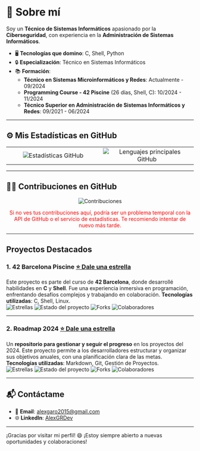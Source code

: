 # 🚀 Sobre mí

Soy un **Técnico de Sistemas Informáticos** apasionado por la **Ciberseguridad**, con experiencia en la **Administración de Sistemas Informáticos**.

- 🖥️ **Tecnologías que domino**: C, Shell, Python
- 🔒 **Especialización**: Técnico en Sistemas Informáticos
- 📚 **Formación**:
  - **Técnico en Sistemas Microinformáticos y Redes**: Actualmente - 09/2024
  - **Programming Course - 42 Piscine** (26 días, Shell, C): 10/2024 - 11/2024
  - **Técnico Superior en Administración de Sistemas Informáticos y Redes**: 09/2021 - 06/2024

---

## ⚙️ Mis Estadísticas en GitHub

<div align="center">
  <table>
    <tr>
      <td style="width: 50%; text-align: center;">
        <img src="https://github-readme-stats.vercel.app/api?username=AlexGRDev&show_icons=true&theme=radical&include_all_commits=true&count_private=true&cache_seconds=0" alt="Estadísticas GitHub"/>
      </td>
      <td style="width: 50%; text-align: center;">
        <img src="https://github-readme-stats.vercel.app/api/top-langs/?username=AlexGRDev&layout=compact&langs_count=6&theme=radical&cache_seconds=0" alt="Lenguajes principales GitHub"/>
      </td>
    </tr>
  </table>
</div>

---

## 🧑‍💻 Contribuciones en GitHub

<div align="center">
  <img src="https://github-readme-streak-stats.herokuapp.com/?user=AlexGRDev&theme=radical&cache_seconds=0" alt="Contribuciones" />
  <p style="color: red;">Si no ves tus contribuciones aquí, podría ser un problema temporal con la API de GitHub o el servicio de estadísticas. Te recomiendo intentar de nuevo más tarde.</p>
</div>

---

## Proyectos Destacados

### 1. **42 Barcelona Piscine [⭐ Dale una estrella](https://github.com/AlexGRDev/42Barcelona_CPiscine)**
Este proyecto es parte del curso de **42 Barcelona**, donde desarrollé habilidades en **C** y **Shell**. Fue una experiencia inmersiva en programación, enfrentando desafíos complejos y trabajando en colaboración. **Tecnologías utilizadas**: C, Shell, Linux.<br>
![Estrellas](https://img.shields.io/github/stars/AlexGRDev/42Barcelona_CPiscine?style=social&cache_seconds=1)
![Estado del proyecto](https://img.shields.io/github/last-commit/AlexGRDev/42Barcelona_CPiscine?style=flat-square&color=brightgreen&cache_seconds=1)
![Forks](https://img.shields.io/github/forks/AlexGRDev/42Barcelona_CPiscine?style=flat-square&color=blue&cache_seconds=1)
![Colaboradores](https://img.shields.io/github/contributors/AlexGRDev/42Barcelona_CPiscine?style=flat-square&cache_seconds=1)

---

### 2. **Roadmap 2024 [⭐ Dale una estrella](https://github.com/AlexGRDev/roadmap-2024)**
Un **repositorio para gestionar y seguir el progreso** en los proyectos del 2024. Este proyecto permite a los desarrolladores estructurar y organizar sus objetivos anuales, con una planificación clara de las metas. **Tecnologías utilizadas**: Markdown, Git, Gestión de Proyectos.<br>
![Estrellas](https://img.shields.io/github/stars/AlexGRDev/roadmap-2024?style=social&cache_seconds=1)
![Estado del proyecto](https://img.shields.io/github/last-commit/AlexGRDev/roadmap-2024?style=flat-square&color=brightgreen&cache_seconds=1)
![Forks](https://img.shields.io/github/forks/AlexGRDev/roadmap-2024?style=flat-square&color=blue&cache_seconds=1)
![Colaboradores](https://img.shields.io/github/contributors/AlexGRDev/roadmap-2024?style=flat-square&cache_seconds=1)

---

## 📬 Contáctame

- 📧 **Email**: [alexgaro2015@gmail.com](mailto:alexgaro2015@gmail.com)
- 🌐 **LinkedIn**: [AlexGRDev](https://www.linkedin.com/in/alex-garcia-rodriguez-564287208/)

---

¡Gracias por visitar mi perfil! 😄 ¡Estoy siempre abierto a nuevas oportunidades y colaboraciones!
